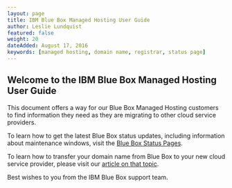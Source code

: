 ```yaml
---
layout: page
title: IBM Blue Box Managed Hosting User Guide
author: Leslie Lundquist
featured: false
weight: 20
dateAdded: August 17, 2016
keywords: [managed hosting, domain name, registrar, status page]
---
```


## Welcome to the IBM Blue Box Managed Hosting User Guide


This document offers a way for our Blue Box Managed Hosting customers to find information they need as they are migrating to other cloud service providers.

To learn how to get the latest Blue Box status updates, including information about maintenance windows, visit the [Blue Box Status Pages](http://ibm-blue-box-help.github.io/help-documentation/gettingstarted/commonadmin/status-pages/).

To learn how to transfer your domain name from Blue Box to your new cloud service provider, please visit our [article on that topic](https://github.com/IBM-Blue-Box-Help/help-documentation/blob/gh-pages/_drafts/Transferring_A_Domain_From_Blue_Box.md).

Best wishes to you from the IBM Blue Box support team.
